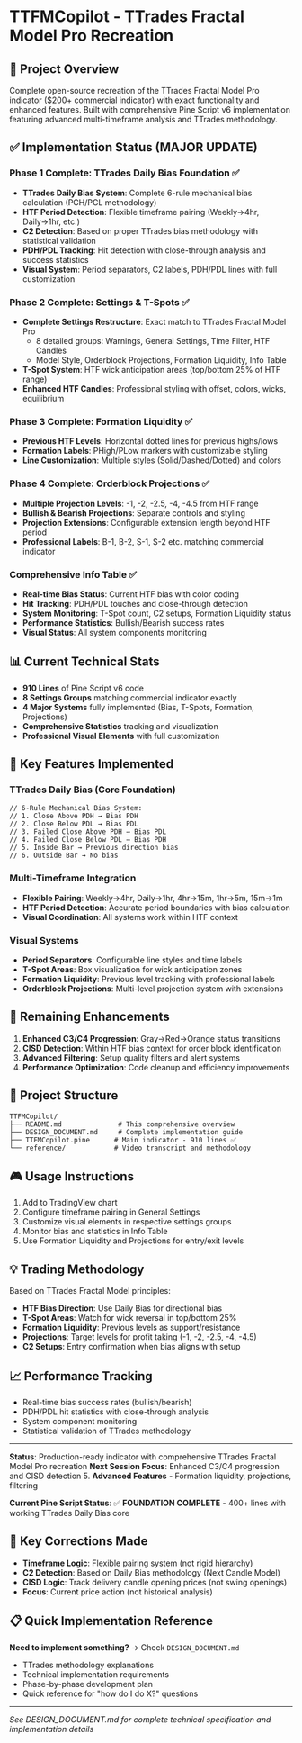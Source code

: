 # TTFMCopilot - TTrades Fractal Model Pro Recreation

## 🎯 Project Overview
Complete open-source recreation of the TTrades Fractal Model Pro indicator ($200+ commercial indicator) with exact functionality and enhanced features. Built with comprehensive Pine Script v6 implementation featuring advanced multi-timeframe analysis and TTrades methodology.

## ✅ Implementation Status (MAJOR UPDATE)

### Phase 1 Complete: TTrades Daily Bias Foundation ✅
- **TTrades Daily Bias System**: Complete 6-rule mechanical bias calculation (PCH/PCL methodology)
- **HTF Period Detection**: Flexible timeframe pairing (Weekly→4hr, Daily→1hr, etc.)
- **C2 Detection**: Based on proper TTrades bias methodology with statistical validation
- **PDH/PDL Tracking**: Hit detection with close-through analysis and success statistics
- **Visual System**: Period separators, C2 labels, PDH/PDL lines with full customization

### Phase 2 Complete: Settings & T-Spots ✅
- **Complete Settings Restructure**: Exact match to TTrades Fractal Model Pro
  - 8 detailed groups: Warnings, General Settings, Time Filter, HTF Candles
  - Model Style, Orderblock Projections, Formation Liquidity, Info Table
- **T-Spot System**: HTF wick anticipation areas (top/bottom 25% of HTF range)
- **Enhanced HTF Candles**: Professional styling with offset, colors, wicks, equilibrium

### Phase 3 Complete: Formation Liquidity ✅
- **Previous HTF Levels**: Horizontal dotted lines for previous highs/lows
- **Formation Labels**: PHigh/PLow markers with customizable styling
- **Line Customization**: Multiple styles (Solid/Dashed/Dotted) and colors

### Phase 4 Complete: Orderblock Projections ✅
- **Multiple Projection Levels**: -1, -2, -2.5, -4, -4.5 from HTF range
- **Bullish & Bearish Projections**: Separate controls and styling
- **Projection Extensions**: Configurable extension length beyond HTF period
- **Professional Labels**: B-1, B-2, S-1, S-2 etc. matching commercial indicator

### Comprehensive Info Table ✅
- **Real-time Bias Status**: Current HTF bias with color coding
- **Hit Tracking**: PDH/PDL touches and close-through detection  
- **System Monitoring**: T-Spot count, C2 setups, Formation Liquidity status
- **Performance Statistics**: Bullish/Bearish success rates
- **Visual Status**: All system components monitoring

## 📊 Current Technical Stats
- **910 Lines** of Pine Script v6 code
- **8 Settings Groups** matching commercial indicator exactly
- **4 Major Systems** fully implemented (Bias, T-Spots, Formation, Projections)
- **Comprehensive Statistics** tracking and visualization
- **Professional Visual Elements** with full customization

## 🔧 Key Features Implemented

### TTrades Daily Bias (Core Foundation)
```pine
// 6-Rule Mechanical Bias System:
// 1. Close Above PDH → Bias PDH
// 2. Close Below PDL → Bias PDL  
// 3. Failed Close Above PDH → Bias PDL
// 4. Failed Close Below PDL → Bias PDH
// 5. Inside Bar → Previous direction bias
// 6. Outside Bar → No bias
```

### Multi-Timeframe Integration
- **Flexible Pairing**: Weekly→4hr, Daily→1hr, 4hr→15m, 1hr→5m, 15m→1m
- **HTF Period Detection**: Accurate period boundaries with bias calculation
- **Visual Coordination**: All systems work within HTF context

### Visual Systems
- **Period Separators**: Configurable line styles and time labels
- **T-Spot Areas**: Box visualization for wick anticipation zones
- **Formation Liquidity**: Previous level tracking with professional labels
- **Orderblock Projections**: Multi-level projection system with extensions

## 🚧 Remaining Enhancements
1. **Enhanced C3/C4 Progression**: Gray→Red→Orange status transitions
2. **CISD Detection**: Within HTF bias context for order block identification
3. **Advanced Filtering**: Setup quality filters and alert systems
4. **Performance Optimization**: Code cleanup and efficiency improvements

## 📁 Project Structure
```
TTFMCopilot/
├── README.md              # This comprehensive overview
├── DESIGN_DOCUMENT.md     # Complete implementation guide
├── TTFMCopilot.pine      # Main indicator - 910 lines ✅
└── reference/            # Video transcript and methodology
```

## 🎮 Usage Instructions
1. Add to TradingView chart
2. Configure timeframe pairing in General Settings
3. Customize visual elements in respective settings groups
4. Monitor bias and statistics in Info Table
5. Use Formation Liquidity and Projections for entry/exit levels

## 💡 Trading Methodology
Based on TTrades Fractal Model principles:
- **HTF Bias Direction**: Use Daily Bias for directional bias
- **T-Spot Areas**: Watch for wick reversal in top/bottom 25%
- **Formation Liquidity**: Previous levels as support/resistance
- **Projections**: Target levels for profit taking (-1, -2, -2.5, -4, -4.5)
- **C2 Setups**: Entry confirmation when bias aligns with setup

## 📈 Performance Tracking
- Real-time bias success rates (bullish/bearish)
- PDH/PDL hit statistics with close-through analysis
- System component monitoring
- Statistical validation of TTrades methodology

---
**Status**: Production-ready indicator with comprehensive TTrades Fractal Model Pro recreation
**Next Session Focus**: Enhanced C3/C4 progression and CISD detection
5. **Advanced Features** - Formation liquidity, projections, filtering

**Current Pine Script Status**: ✅ **FOUNDATION COMPLETE** - 400+ lines with working TTrades Daily Bias core

## 🔧 Key Corrections Made
- **Timeframe Logic**: Flexible pairing system (not rigid hierarchy)
- **C2 Detection**: Based on Daily Bias methodology (Next Candle Model)
- **CISD Logic**: Track delivery candle opening prices (not swing openings)
- **Focus**: Current price action (not historical analysis)

## 📋 Quick Implementation Reference
**Need to implement something?** → Check `DESIGN_DOCUMENT.md`
- TTrades methodology explanations
- Technical implementation requirements  
- Phase-by-phase development plan
- Quick reference for "how do I do X?" questions

---
*See DESIGN_DOCUMENT.md for complete technical specification and implementation details*
